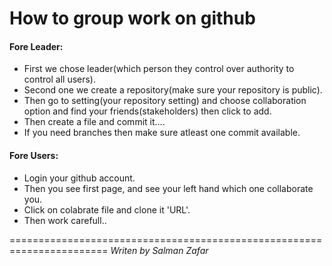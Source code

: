 # How to group work on github 

#### Fore Leader:
+ First we chose leader(which person they control over authority to control all users).
+ Second one we create a repository(make sure your repository is public).
+ Then go to setting(your repository setting) and choose collaboration option and find your friends(stakeholders) then click to add.
+ Then create a file and commit it....
+ If you need branches then make sure atleast one commit available.

#### Fore Users:

+ Login your github account.
+ Then you see first page, and see your left hand which one collaborate you.
+ Click on colabrate file and clone it 'URL'.
+ Then work carefull..

=======================================================================
*Writen by Salman Zafar*
